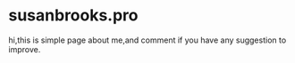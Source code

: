 # susanbrooks.pro
hi,this is simple page about me,and comment if you have any suggestion to improve.
